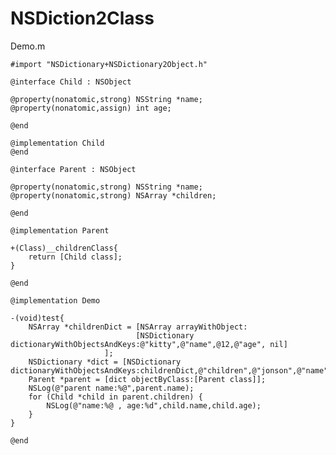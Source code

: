 NSDiction2Class
===============
Demo.m

    #import "NSDictionary+NSDictionary2Object.h"

    @interface Child : NSObject

    @property(nonatomic,strong) NSString *name;
    @property(nonatomic,assign) int age;

    @end

    @implementation Child
    @end

    @interface Parent : NSObject

    @property(nonatomic,strong) NSString *name;
    @property(nonatomic,strong) NSArray *children;

    @end

    @implementation Parent

    +(Class)__childrenClass{
        return [Child class];
    }

    @end

    @implementation Demo

    -(void)test{
        NSArray *childrenDict = [NSArray arrayWithObject:
                                [NSDictionary dictionaryWithObjectsAndKeys:@"kitty",@"name",@12,@"age", nil]
                         ];
        NSDictionary *dict = [NSDictionary dictionaryWithObjectsAndKeys:childrenDict,@"children",@"jonson",@"name",nil];
        Parent *parent = [dict objectByClass:[Parent class]];
        NSLog(@"parent name:%@",parent.name);
        for (Child *child in parent.children) {
            NSLog(@"name:%@ , age:%d",child.name,child.age);
        }
    }

    @end

